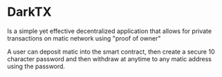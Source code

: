 # DarkTX

Is a simple yet effective decentralized application that allows for private transactions on matic network using "proof of owner"

A user can deposit matic into the smart contract, then create a secure 10 character password and then withdraw at anytime to any matic address using the password.


